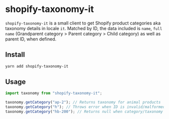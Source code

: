 # shopify-taxonomy-it

`shopify-taxonomy-it` is a small client to get Shopify product categories aka taxonomy details in locale `it`. Matched by ID, the data included is `name`, `full name` (Grandparent category > Parent category > Child category) as well as parent ID, when defined.

## Install

```bash
yarn add shopify-taxonomy-it
```

## Usage

```typescript
import taxonomy from "shopify-taxonomy-it";

taxonomy.getCategory("ap-2"); // Returns taxonomy for animal products
taxonomy.getCategory("h"); // Throws error when ID is invalid/malformed
taxonomy.getCategory("hb-200"); // Returns null when category/taxonomy does not exist
```
